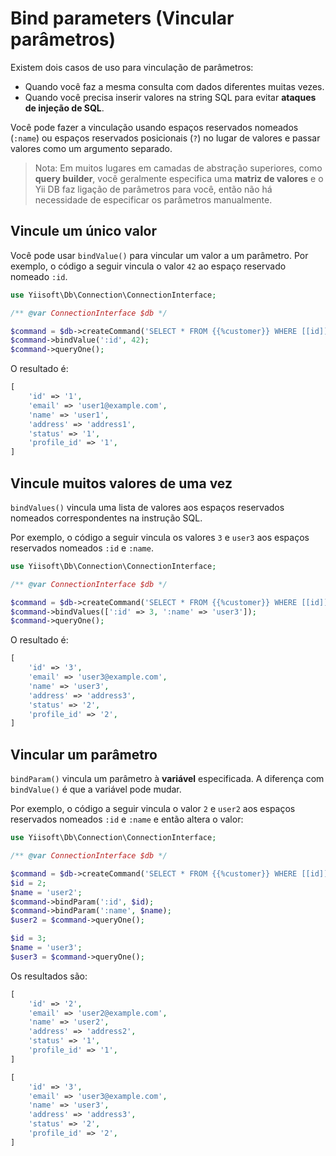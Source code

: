 # Bind parameters (Vincular parâmetros)

Existem dois casos de uso para vinculação de parâmetros:

- Quando você faz a mesma consulta com dados diferentes muitas vezes.
- Quando você precisa inserir valores na string SQL para evitar **ataques de injeção de SQL**.

Você pode fazer a vinculação usando espaços reservados nomeados (`:name`) ou espaços reservados posicionais (`?`) no lugar de valores e
passar valores como um argumento separado.

> Nota: Em muitos lugares em camadas de abstração superiores, como **query builder**, você geralmente especifica uma
**matriz de valores** e o Yii DB faz ligação de parâmetros para você, então não há necessidade de especificar os
parâmetros manualmente.

## Vincule um único valor

Você pode usar `bindValue()` para vincular um valor a um parâmetro.
Por exemplo, o código a seguir vincula o valor `42` ao espaço reservado nomeado `:id`.

```php
use Yiisoft\Db\Connection\ConnectionInterface;

/** @var ConnectionInterface $db */

$command = $db->createCommand('SELECT * FROM {{%customer}} WHERE [[id]] = :id');
$command->bindValue(':id', 42);
$command->queryOne();
```

O resultado é:

```php
[
    'id' => '1',
    'email' => 'user1@example.com',
    'name' => 'user1',
    'address' => 'address1',
    'status' => '1',
    'profile_id' => '1',
]
```

## Vincule muitos valores de uma vez

`bindValues()` vincula uma lista de valores aos espaços reservados nomeados correspondentes na instrução SQL.

Por exemplo, o código a seguir vincula os valores `3` e `user3` aos espaços reservados nomeados `:id` e `:name`.

```php
use Yiisoft\Db\Connection\ConnectionInterface;

/** @var ConnectionInterface $db */

$command = $db->createCommand('SELECT * FROM {{%customer}} WHERE [[id]] = :id AND [[name]] = :name');
$command->bindValues([':id' => 3, ':name' => 'user3']);
$command->queryOne();
```

O resultado é:

```php
[
    'id' => '3',
    'email' => 'user3@example.com',
    'name' => 'user3',
    'address' => 'address3',
    'status' => '2',
    'profile_id' => '2',
]
```

## Vincular um parâmetro

`bindParam()` vincula um parâmetro à **variável** especificada.
A diferença com `bindValue()` é que a variável pode mudar.

Por exemplo, o código a seguir vincula o valor `2` e `user2` aos espaços reservados nomeados `:id` e `:name` e
então altera o valor:

```php
use Yiisoft\Db\Connection\ConnectionInterface;

/** @var ConnectionInterface $db */

$command = $db->createCommand('SELECT * FROM {{%customer}} WHERE [[id]] = :id AND [[name]] = :name');
$id = 2;
$name = 'user2';
$command->bindParam(':id', $id);
$command->bindParam(':name', $name);
$user2 = $command->queryOne();

$id = 3;
$name = 'user3';
$user3 = $command->queryOne();
```

Os resultados são:

```php
[
    'id' => '2',
    'email' => 'user2@example.com',
    'name' => 'user2',
    'address' => 'address2',
    'status' => '1',
    'profile_id' => '1',
]

[
    'id' => '3',
    'email' => 'user3@example.com',
    'name' => 'user3',
    'address' => 'address3',
    'status' => '2',
    'profile_id' => '2',
]
```
